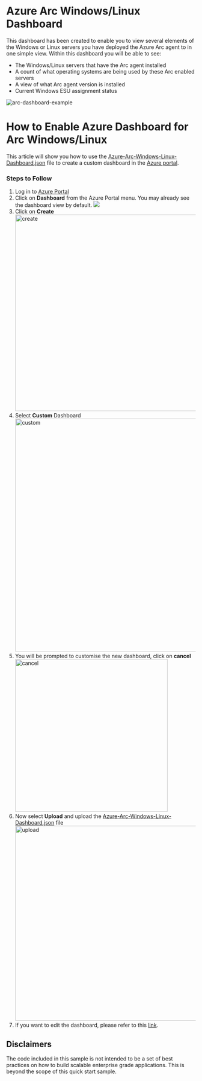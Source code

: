 # Azure Arc Windows/Linux Dashboard

This dashboard has been created to enable you to view several elements of the Windows or Linux servers you have deployed the Azure Arc agent to in one simple view.   Within this dashboard you will be able to see: 
* The Windows/Linux servers that have the Arc agent installed
* A count of what operating systems are being used by these Arc enabled servers
* A view of what Arc agent version is installed
* Current Windows ESU assignment status

![arc-dashboard-example](https://github.com/weeyin83/Azure-Arc-Windows-Linux-Dashboard/assets/13692824/917cab22-455b-4c6f-a3e6-3bd32d54e021)


# How to Enable Azure Dashboard for Arc Windows/Linux
This article will show you how to use the [Azure-Arc-Windows-Linux-Dashboard.json](Azure-Arc-Windows-Linux-Dashboard.json) file to create a custom dashboard in the [Azure portal](https://learn.microsoft.com/azure/azure-portal/azure-portal-dashboards).



### Steps to Follow

1. Log in to [Azure Portal](https://portal.azure.com/)
2. Click on **Dashboard** from the Azure Portal menu. You may already see the dashboard view by default.
![](https://learn.microsoft.com/azure/azure-portal/media/azure-portal-dashboards/portal-menu-dashboard.png)
3. Click on **Create**
   <img width="521" alt="create" src="https://github.com/weeyin83/Azure-Arc-Windows-Linux-Dashboard/assets/13692824/a99bc4f5-9b2a-4bec-94ca-014d145cbde4">
4. Select **Custom** Dashboard
   <img width="618" alt="custom" src="https://github.com/weeyin83/Azure-Arc-Windows-Linux-Dashboard/assets/13692824/c155d39f-0311-4e28-b21b-3b6f16216950">
5. You will be prompted to customise the new dashboard, click on **cancel**
   <img width="405" alt="cancel" src="https://github.com/weeyin83/Azure-Arc-Windows-Linux-Dashboard/assets/13692824/247550e0-e749-4c8c-983f-49b6f031752a">
6. Now select **Upload** and upload the [Azure-Arc-Windows-Linux-Dashboard.json](Azure-Arc-Windows-Linux-Dashboard.json) file
   <img width="517" alt="upload" src="https://github.com/weeyin83/Azure-Arc-Windows-Linux-Dashboard/assets/13692824/559006e6-ce32-4c9b-82cc-be52aade8c26">
7. If you want to edit the dashboard, please refer to this [link](https://learn.microsoft.com/en-us/azure/azure-portal/azure-portal-dashboards#edit-a-dashboard).

<a name=disclaimers></a>

## Disclaimers
The code included in this sample is not intended to be a set of best practices on how to build scalable enterprise grade applications. This is beyond the scope of this quick start sample.
